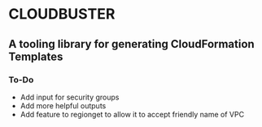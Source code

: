 # CLOUDBUSTER
## A tooling library for generating CloudFormation Templates

### To-Do
- Add input for security groups
- Add more helpful outputs
- Add feature to regionget to allow it to accept friendly name of VPC